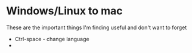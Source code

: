 # Windows/Linux to mac

These are the important things I'm finding useful and don't want to forget

* Ctrl-space - change language
* 
